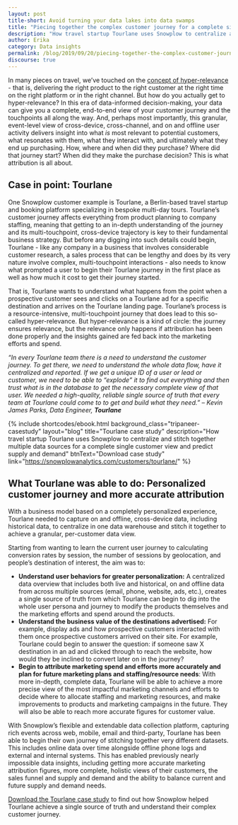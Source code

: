 ```yaml
---
layout: post
title-short: Avoid turning your data lakes into data swamps
title: "Piecing together the complex customer journey for a complete single customer view"
description: "How travel startup Tourlane uses Snowplow to centralize and stitch together multiple data sources"
author: Erika
category: Data insights
permalink: /blog/2019/09/20/piecing-together-the-complex-customer-journey-for-a-complete-single-customer-view/
discourse: true
---
```


In many pieces on travel, we’ve touched on the [concept of hyper-relevance](https://snowplowanalytics.com/blog/2019/08/29/mapping-the-customer-journey-with-complete-picture-data/) - that is, delivering the right product to the right customer at the right time on the right platform or in the right channel. But how do you actually get to hyper-relevance? In this era of data-informed decision-making, your data can give you a complete, end-to-end view of your customer journey and the touchpoints all along the way. And, perhaps most importantly, this granular, event-level view of cross-device, cross-channel, and on and offline user activity delivers insight into what _is_ most relevant to potential customers, what resonates with them, what they interact with, and ultimately what they end up purchasing. How, where and when did they purchase? Where did that journey start? When did they make the purchase decision? This is what attribution is all about. 


## Case in point: Tourlane

One Snowplow customer example is Tourlane, a Berlin-based travel startup and booking platform specializing in bespoke multi-day tours. Tourlane’s customer journey affects everything from product planning to company staffing, meaning that getting to an in-depth understanding of the journey and its multi-touchpoint, cross-device trajectory is key to their fundamental business strategy. But before any digging into such details could begin, Tourlane - like any company in a business that involves considerable customer research, a sales process that can be lengthy and  does by its very nature involve complex, multi-touchpoint interactions - also needs to know what prompted a user to begin their Tourlane journey in the first place as well as how much it cost to get their journey started. 

That is, Tourlane wants to understand what happens from the point when a prospective customer sees and clicks on a Tourlane ad for a specific destination and arrives on the Tourlane landing page. Tourlane’s process is a resource-intensive, multi-touchpoint journey that does lead to this so-called hyper-relevance. But hyper-relevance is a kind of circle: the journey ensures relevance, but the relevance only happens if attribution has been done properly and the insights gained are fed back into the marketing efforts and spend.

_“In every Tourlane team there is a need to understand the customer journey. To get there, we need to understand the whole data flow, have it centralized and reported. If we get a unique ID of a user or lead or customer, we need to be able to “explode” it to find out everything and then trust what is in the database to get the necessary complete view of that user. We needed a high-quality, reliable single source of truth that every team at Tourlane could come to to get and build what they need.”  –_ _Kevin James Parks, Data Engineer, **Tourlane**_

 {% include shortcodes/ebook.html background_class="tripaneer-casestudy" layout="blog" title="Tourlane case study" description="How travel startup Tourlane uses Snowplow to centralize and stitch together multiple data sources for a complete single customer view and predict supply and demand" btnText="Download case study" link="https://snowplowanalytics.com/customers/tourlane/" %}


## What Tourlane was able to do: Personalized customer journey and more accurate attribution

 

With a business model based on a completely personalized experience, Tourlane needed to capture on and offline, cross-device data, including historical data, to centralize in one data warehouse and stitch it together to achieve a granular, per-customer data view. 

Starting from wanting to learn the current user journey to calculating conversion rates by session, the number of sessions by geolocation, and people’s destination of interest, the aim was to: 



*   **Understand user behaviors for greater personalization:** A centralized data overview that includes both live and historical, on and offline data from across multiple sources (email, phone, website, ads, etc.), creates a single source of truth from which Tourlane can begin to dig into the whole user persona and journey to modify the products themselves and the marketing efforts and spend around the products.
*   **Understand the business value of the destinations advertised:** For example, display ads and how prospective customers interacted with them once prospective customers arrived on their site. For example, Tourlane could begin to answer the question: if someone saw X destination in an ad and clicked through to reach the website, how would they be inclined to convert later on in the journey? 
*   **Begin to attribute marketing spend and efforts more accurately and plan for future marketing plans and staffing/resource needs**: With more in-depth, complete data, Tourlane will be able to achieve a more precise view of the most impactful marketing channels and efforts to decide where to allocate staffing and marketing resources, and make improvements to products and marketing campaigns in the future. They will also be able to reach more accurate figures for customer value.

With Snowplow’s flexible and extendable data collection platform, capturing rich events across web, mobile, email and third-party, Tourlane has been able to begin their own journey of stitching together very different datasets. This includes online data over time alongside offline phone logs and external and internal systems. This has enabled previously nearly impossible data insights, including getting more accurate marketing attribution figures, more complete, holistic views of their customers, the sales funnel and supply and demand and the ability to balance current and future supply and demand needs.

[Download the Tourlane case study](https://snowplowanalytics.com/customers/tourlane/) to find out how Snowplow helped Tourlane achieve a single source of truth and understand their complex customer journey.
